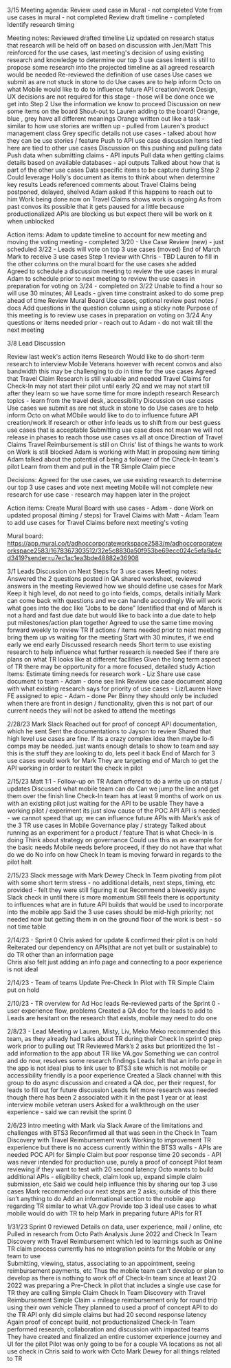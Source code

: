 3/15 
Meeting agenda: 
  Review used case in Mural - not completed 
  Vote from use cases in mural - not completed 
  Review draft timeline - completed 
  Identify research timing 

Meeting notes: 
 Reviewed drafted timeline 
 Liz updated on research status that research will be held off on based on discussion with Jen/Matt
    This reinforced for the use cases, last meeting's decision of using existing research and knowledge to determine our top 3 use cases 
    Intent is still to propose some research into the projected timeline as all agreed research would be needed 
 Re-reviewed the definition of use cases
     Use cases we submit as are not stuck in stone to do 
     Use cases are to help inform Octo on what Mobile would like to do to influence future API creation/work
     Design, UX decisions are not required for this stage - those will be done once we get into Step 2 
     Use the information we know to proceed 
 Discussion on new some items on the board
     Shout-out to Lauren adding to the board! 
        Orange, blue , grey have all different meanings 
        Orange written out like a task - similar to how use stories are written up - pulled from Lauren's product management class 
        Grey specific details not use cases - talked about how they can be use stories / feature 
     Push to API use case discussion
        Items tied here are tied to other use cases 
        Discussion on this pushing and pulling data 
           Push data when submitting claims - API inputs 
           Pull data when getting claims details based on available databases - api outputs
           Talked about how that is part of the other use cases 
     Data specific items to be capture during Step 2 
        Could leverage Holly's document as items to think about when determine key results 
 Leads referenced comments about Travel Claims being postponed, delayed, shelved
    Adam asked if this happens to reach out to him 
    Work being done now on Travel Claims shows work is ongoing
    As from past convos its possible that it gets paused for a little because productionalized APIs are blocking us but expect there will be work on it when unblocked

Action items:
Adam to update timeline to account for new meeting and moving the voting meeting - completed 
   3/20 -  Use Case Review (new) - just scheduled
   3/22 -  Leads will vote on top 3 use cases (moved)
   End of March Mark to receive 3 use cases 
   Step 1 review with Chris - TBD 
Lauren to fill in the other columns on the mural board for the use cases she added  
Agreed to schedule a discussion meeting to review the use cases in mural
   Adam to schedule prior to next meeting to review the use cases in preparation for voting on 3/24 - completed on 3/22
   Unable to find a hour so will use 30 minutes;
   All Leads -  given time constraint asked to do some prep ahead of time
     Review Mural Board Use cases, optional review past notes / docs 
     Add questions in the question column using a sticky note 
     Purpose of this meeting is to review use cases in preparation on voting on 3/24
     Any questions or items needed prior - reach out to Adam - do not wait till the next meeting 





3/8 Lead Discussion 

Review last week's action items 
 Research 
  Would like to do short-term research to interview Mobile Veterans however with recent convos and also bandwidth this may be challenging to do in time for the use cases
  Agreed that Travel Claim Research is still valuable and needed
  Travel Claims for Check-In may not start their pilot until early 2Q and we may not start till after they learn so we have some time for more indepth research 
  Research topics - learn from the travel desk, accessibility 
 Discussion on use cases 
   Use cases we submit as are not stuck in stone to do 
   Use cases are to help inform Octo on what MObile would like to do to influence future API creation/work 
   If research or other info leads us to shift from our best guess use cases that is acceptable 
   Submitting use case does not mean we will not release in phases to reach those use cases vs all at once
  Direction of Travel Claims 
   Travel Reimbursement is still on Chris' list of things he wants to work on 
   Work is still blocked 
   Adam is working with Matt in proposing new timing
   Adam talked about the potential of being a follower of the Check-In team's pilot
   Learn from them and pull in the TR Simple Claim piece 

 Decisions: 
   Agreed for the use cases, we use existing research to determine our top 3 use cases and vote next meeting 
   Mobile will not complete new research for use case - research may happen later in the project

 Action items: 
   Create Mural Board with use cases - Adam - done 
   Work on updated proposal (timing / steps) for Travel Claims with Matt - Adam 
   Team to add use cases for Travel Claims before next meeting's voting 

Mural board: https://app.mural.co/t/adhoccorporateworkspace2583/m/adhoccorporateworkspace2583/1678367303512/32e5c8830a50f953be69ecc024c5efa9a4cd3419?sender=u7ec1ac1ea3bde48882e36908



3/1 Leads Discussion on Next Steps for 3 use cases 
Meeting notes: 
 Answered the 2 questions posted in QA shared worksheet, reviewed answers in the meeting 
 Reviewed how we should define use cases for Mark 
    Keep it high level, do not need to go into fields, comps, details initially
    Mark can come back with questions and we can handle accordingly
    We will work what goes into the doc like "Jobs to be done" 
  Identified that end of March is not a hard and fast due date but would like to back into a due date to help put milestones/action plan together 
  Agreed to use the same time moving forward weekly to review TR 
    If actions / items needed prior to next meeting bring them up vs waiting for the meeting
    Start with 30 minutes, if we end early we end early 
  Discussed research needs
    Short term to use existing research to help influence what further research is needed
    See if there are plans on what TR looks like at different facilities 
    Given the long term aspect of TR there may be opportunity for a more focused, detailed study 
Action Items:
  Estimate timing needs for research work - Liz 
  Share use case document to team - Adam - done see link
  Review use case document along with what existing research says for priority of use cases - Liz/Lauren
  Have FE assigned to epic - Adam - done 
   Per Binny they should only be included when there are front in design / functionality, given this is not part of our current needs they will not be asked to attend the meetings 



2/28/23 Mark Slack 
  Reached out for proof of concept API documentation, which he sent
  Sent the documentations to Jayson to review 
  Shared that high level use cases are fine. If its a crazy complex idea then maybe lo-fi comps may be needed. just wants enough details to show to team and say this is the stuff they are looking to do, lets peel it back
  End of March for 3 use cases would work for Mark
  They are targeting end of March to get the API working in order to restart the check in pilot



2/15/23 Matt 1:1 - Follow-up on TR 
  Adam offered to do a write up on status / updates 
  Discussed what mobile team can do
    Can we jump the line and get them over the finish line
      Check-In team has at least 9 months of work on us with an existing pilot just waiting for the API to be usable 
      They have a working pilot / experiment its just slow cause of the POC API 
      API is needed - we cannot speed that up; we can influence future APIs with Mark’s ask of the 3 TR use cases in Mobile 
    Governance play / strategy 
      Talked about running as an experiment for a product / feature
        That is what Check-In is doing 
      Think about strategy on governance
     Could use this as an example for the basic needs Mobile needs before proceed, if they do not have that what do we do
  No info on how Check In team is moving forward in regards to the pilot halt



2/15/23 Slack message with Mark Dewey
  Check In Team pivoting from pilot with some short term stress - no additional details, next steps, timing, etc provided - felt they were still figuring it out 
  Recommend a biweekly async Slack check in until there is more momentum 
  Still feels there is opportunity to influences what are in future API builds that would be used to incorporate into the mobile app 
  Said the 3 use cases should be mid-high priority; not needed now but getting them in on the ground floor of the work is best - so not time table 



2/14/23 - Sprint 0 
  Chris asked for update & confirmed their pilot is on hold
  Reiterated our dependency on APIs(that are not yet built or sustainable) to do TR other than an information page  
  Chris also felt just adding an info page and connecting to a poor experience is not ideal 



2/14/23 - Team of teams Update 
  Pre-Check In Pilot with TR Simple Claim put on hold 



2/10/23 - TR overview for Ad Hoc leads
  Re-reviewed parts of the Sprint 0 - user experience flow, problems 
  Created a QA doc for the leads to add to  
  Leads are hesitant on the research that exists, mobile may need to do one 



2/8/23 - Lead Meeting w Lauren, Misty, Liv, Meko
  Meko recommended this team, as they already had talks about TR during their Check In sprint 0 prep work prior to pulling out TR 
  Reviewed Mark’s 2 asks but prioritized the 1st - add information to the app about TR like VA.gov 
   Something we can control and do now, resolves some research findings 
   Leads felt that an info page in the app is not ideal plus to link user to BTS3 site which is not mobile or accessibility friendly is a poor experience 
  Created a Slack channel with this group to do async discussion and created a QA doc, per their request, for leads to fill out for future discussion
  Leads felt more research was needed though there has been 2 associated with it in the past 1 year or at least interview mobile veteran users 
  Asked for a walkthrough on the user experience - said we can revisit the sprint 0  



2/6/23 intro meeting with Mark via Slack
  Aware of the limitations and challenges with BTS3
  Reconfirmed all that was seen in the Check In Team Discovery with Travel Reimbursement work 
   Working to improvement TR experience but there is no access currently within the BTS3 walls - APIs are needed
   POC API for Simple Claim but poor response time 20 seconds - API was never intended for production use, purely a proof of concept 
  Pilot team reviewing if they want to test with 20 second latency 
  Octo wants to build additional APIs - eligibility check, claim look up, expand simple claim submission, etc 
    Said we could help influence this by sharing our top 3 use cases
  Mark recommended our next steps are 2 asks; outside of this there isn’t anything to do 
    Add an informational section to the mobile app regarding TR similar to what VA.gov 
    Provide top 3 ideal use cases to what mobile would do with TR to help Mark in preparing future APIs for RT 



1/31/23 Sprint 0 reviewed 
  Details on data, user experience, mail / online, etc 
  Pulled in research from Octo Path Analysis June 2022 and Check In Team Discovery with Travel Reimbursement which led to learnings such as 
   Online TR claim process currently has no integration points for the Mobile or any team to use  
      Submitting, viewing, status, associating to an appointment, seeing reimbursement payments, etc
      Thus the mobile team can’t develop or plan to develop as there is nothing to work off of 
  Check-In team since at least 2Q 2022 was preparing a Pre-Check In pilot that includes a single use case for TR they are calling Simple Claim 
    Check In Team Discovery with Travel Reimbursement
    Simple Claim = mileage reimbursement only for round trip using their own vehicle
    They planned to used a proof of concept API to do the TR 
      API only did simple claims but had 20 second response latency
      Again proof of concept build, not productionalized 
    Check-In Team performed research, collaboration and discussion with impacted teams
    They have created and finalized an entire customer experience journey and UI for the pilot 
    Pilot was only going to be for a couple VA locations as not all use check in
  Chris said to work with Octo Mark Dewey for all things related to TR 
  
  




